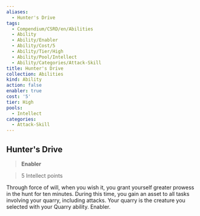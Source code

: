 ```yaml
---
aliases:
  - Hunter's Drive
tags:
  - Compendium/CSRD/en/Abilities
  - Ability
  - Ability/Enabler
  - Ability/Cost/5
  - Ability/Tier/High
  - Ability/Pool/Intellect
  - Ability/Categories/Attack-Skill
title: Hunter's Drive
collection: Abilities
kind: Ability
action: false
enabler: true
cost: '5'
tier: High
pools:
  - Intellect
categories:
  - Attack-Skill
---
```

## Hunter's Drive    
>**Enabler**    
>5 Intellect points  
    
Through force of will, when you wish it, you grant yourself greater prowess in the hunt for ten minutes. During this time, you gain an asset to all tasks involving your quarry, including attacks. Your quarry is the creature you selected with your Quarry ability. Enabler.